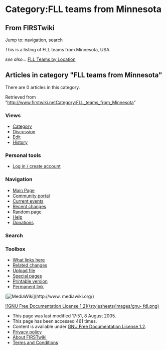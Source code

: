 # Category:FLL teams from Minnesota

## From FIRSTwiki

Jump to: navigation, search

This is a listing of FLL teams from Minnesota, USA.

_see also..._ [FLL Teams by Location](FLL_Teams_by_Location "FLL
Teams by Location")

## Articles in category "FLL teams from Minnesota"

There are 0 articles in this category.

Retrieved from "<http://www.firstwiki.netCategory:FLL_teams_from_Minnesota>"

### Views

- [Category](Category:FLL_teams_from_Minnesota)
- [Discussion](/index.php?title=Category_talk:FLL_teams_from_Minnesota&action=edit)
- [Edit](/index.php?title=Category:FLL_teams_from_Minnesota&action=edit)
- [History](/index.php?title=Category:FLL_teams_from_Minnesota&action=history)

### Personal tools

- [Log in / create account](/index.php?title=Special:Userlogin&returnto=Category:FLL_teams_from_Minnesota)

[](Main_Page "Main Page")

### Navigation

- [Main Page](Main_Page)
- [Community portal](FIRSTwiki:Community_portal)
- [Current events](Current_events)
- [Recent changes](Special:Recentchanges)
- [Random page](Special:Random)
- [Help](Help:Contents)
- [Donations](FIRSTwiki:Site_support)

### Search

### Toolbox

- [What links here](Special:Whatlinkshere/Category:FLL_teams_from_Minnesota)
- [Related changes](Special:Recentchangeslinked/Category:FLL_teams_from_Minnesota)
- [Upload file](Special:Upload)
- [Special pages](Special:Specialpages)
- [Printable version](/index.php?title=Category:FLL_teams_from_Minnesota&printable=yes)
- [Permanent link](/index.php?title=Category:FLL_teams_from_Minnesota&oldid=40614)

[![MediaWiki](/skins/common/images/poweredby_mediawiki_88x31.png)](http://www.
mediawiki.org/)

[![GNU Free Documentation License 1.2](/stylesheets/images/gnu-
fdl.png)](http://www.gnu.org/copyleft/fdl.html)

- This page was last modified 17:51, 8 August 2005.
- This page has been accessed 461 times.
- Content is available under [GNU Free Documentation License 1.2](http://www.gnu.org/copyleft/fdl.html "http://www.gnu.org/copyleft/fdl.html").
- [Privacy policy](FIRSTwiki:Privacy_policy "FIRSTwiki:Privacy policy")
- [About FIRSTwiki](FIRSTwiki:About "FIRSTwiki:About")
- [Terms and Conditions](FIRSTwiki:Terms_and_conditions "FIRSTwiki:Terms and conditions")

